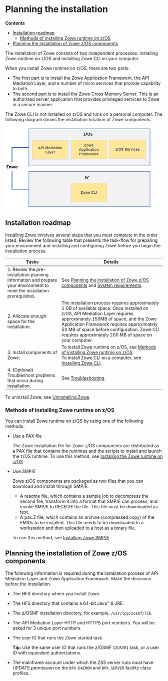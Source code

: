 # Planning the installation

**Contents**

- [Installation roadmap](#installation-roadmap)
	- [Methods of installing Zowe runtime on z/OS](#methods-of-installing-zowe-runtime-on-zos)
- [Planning the installation of Zowe z/OS components](#planning-the-installation-of-zowe-zos-components)

The installation of Zowe consists of two independent processes: installing Zowe runtime on z/OS and installing Zowe CLI on your computer.

When you install Zowe runtime on z/OS, there are two parts:
- The first part is to install the Zowe Application Framework, the API Mediation Layer, and a number of micro services that provide capability to both.
- The second part is to install the Zowe Cross Memory Server. This is an authorized server application that provides privileged services to Zowe in a secure manner.

The Zowe CLI is not installed on z/OS and runs on a personal computer. The following diagram shows the installation location of Zowe components.

![Zowe installation overview](../images/common/zowe-install-location.png)

## Installation roadmap

Installing Zowe involves several steps that you must complete in the order listed. Review the following table that presents the task-flow for preparing your environment and installing and configuring Zowe before you begin the installation process.

| Tasks | Details
| --- | ---
| 1. Review the pre-installation planning information and prepare your environment to meet the installation prerequisites. | See [Planning the installation of Zowe z/OS components](#planning-the-installation-of-zowe-z-os-components) and [System requirements](systemrequirements.md).
| 2. Allocate enough space for the installation. |  The installation process requires approximately 1 GB of available space. Once installed on z/OS, API Mediation Layer requires approximately 150MB of space, and the Zowe Application Framework requires approximately 50 MB of space before configuration. Zowe CLI requires approximately 200 MB of space on your computer.
| 3. Install components of Zowe. | To install Zowe runtime on z/OS, see [Methods of installing Zowe runtime on z/OS](#methods-of-installing-zowe-runtime-on-zos). <br/> To install Zowe CLI on a computer, see [Installing Zowe CLI](cli-installcli.md).
| 4. (Optional) Troubleshoot problems that occur during installation. | See [Troubleshooting](../troubleshoot/troubleshooting.md).

To uninstall Zowe, see [Uninstalling Zowe](uninstall.md).

### Methods of installing Zowe runtime on z/OS

You can install Zowe runtime on z/OS by using one of the following methods:

- Use a PAX file

  The Zowe installation file for Zowe z/OS components are distributed as a PAX file that contains the runtimes and the scripts to install and launch the z/OS runtime. To use this method, see [Installing the Zowe runtime on z/OS](install-zos.md).

- Use SMP/E

  Zowe z/OS components are packaged as two files that you can download and install through SMP/E.
  - A readme file, which contains a sample job to decompress the second file, transform it into a format that SMP/E can process, and invoke SMP/E to RECEIVE the file. This file must be downloaded as text.
  - A pax.Z file, which contains an archive (compressed copy) of the FMIDs to be installed. This file needs to be downloaded to a workstation and then uploaded to a host as a binary file.

  To use this method, see [Installing Zowe SMP/E](install-zowe-smpe.md).


## Planning the installation of Zowe z/OS components

The following information is required during the installation process of API Mediation Layer and Zowe Application Framework. Make the decisions before the installation.

- The HFS directory where you install Zowe.
- The HFS directory that contains a 64-bit Java™ 8 JRE.
- The z/OSMF installation directory, for example, `/usr/lpp/zosmf/lib`.
- The API Mediation Layer HTTP and HTTPS port numbers. You will be asked for 3 unique port numbers.
- The user ID that runs the Zowe started task.

    **Tip:** Use the same user ID that runs the z/OSMF `IZUSVR1` task, or a user ID with equivalent authorizations.

- The mainframe account under which the ZSS server runs must have UPDATE permission on the `BPX.DAEMON` and `BPX.SERVER` facility class profiles.
